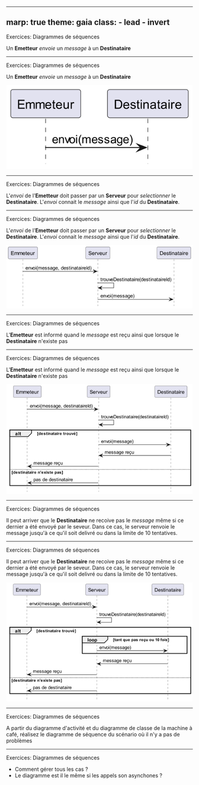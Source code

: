 ---
marp: true
theme: gaia
class:
    - lead
    - invert
 ---
Exercices: Diagrammes de séquences

Un **Emetteur** _envoie_ un _message_ à un **Destinataire**

 ---
Exercices: Diagrammes de séquences

Un **Emetteur** _envoie_ un _message_ à un **Destinataire**

![img](./build/Envoi.png)

 ---
Exercices: Diagrammes de séquences

L'_envoi_ de l'**Emetteur** doit passer par un **Serveur** pour _selectionner_ le **Destinataire**. L'_envoi_ connait le _message_ ainsi que l'_id_ du **Destinataire**.

 ---
Exercices: Diagrammes de séquences

L'_envoi_ de l'**Emetteur** doit passer par un **Serveur** pour _selectionner_ le **Destinataire**. L'_envoi_ connait le _message_ ainsi que l'_id_ du **Destinataire**.

![img](./build/Serveur.png)

 ---
Exercices: Diagrammes de séquences

L'**Emetteur** est informé quand le _message_ est reçu ainsi que lorsque le **Destinataire** n'existe pas

 ---
Exercices: Diagrammes de séquences

L'**Emetteur** est informé quand le _message_ est reçu ainsi que lorsque le **Destinataire** n'existe pas

![img](./build/Retour.png)

 ---
Exercices: Diagrammes de séquences

Il peut arriver que le **Destinataire** ne recoive pas le _message_ même si ce dernier a été envoyé par le seveur. Dans ce cas, le serveur renvoie le message jusqu'à ce qu'il soit delivré ou dans la limite de 10 tentatives.

 ---
Exercices: Diagrammes de séquences

Il peut arriver que le **Destinataire** ne recoive pas le _message_ même si ce dernier a été envoyé par le seveur. Dans ce cas, le serveur renvoie le message jusqu'à ce qu'il soit delivré ou dans la limite de 10 tentatives.

![img](./build/Retry.png)

 ---
Exercices: Diagrammes de séquences

A partir du diagramme d'activité et du diagramme de classe de la machine à café, réalisez le diagramme de séquence du scénario où il n'y a pas de problèmes

 ---
Exercices: Diagrammes de séquences

* Comment gérer tous les cas ?
* Le diagramme est il le même si les appels son asynchones ?
